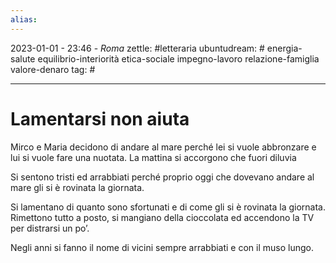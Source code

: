```yaml
---
alias: 
---
```

2023-01-01 - 23:46 - *Roma*
zettle: #letteraria
ubuntudream: # energia-salute equilibrio-interiorità etica-sociale impegno-lavoro relazione-famiglia valore-denaro 
tag: #

---
# Lamentarsi non aiuta

Mirco e Maria decidono di andare al mare perché lei si vuole abbronzare e lui si vuole fare una nuotata. La mattina si accorgono che fuori diluvia

Si sentono tristi ed arrabbiati perché proprio oggi che dovevano andare al mare gli si è rovinata la giornata.

Si lamentano di quanto sono sfortunati e di come gli si è rovinata la giornata. Rimettono tutto a posto, si mangiano della cioccolata ed accendono la TV per distrarsi un po’.

Negli anni si fanno il nome di vicini sempre arrabbiati e con il muso lungo.
